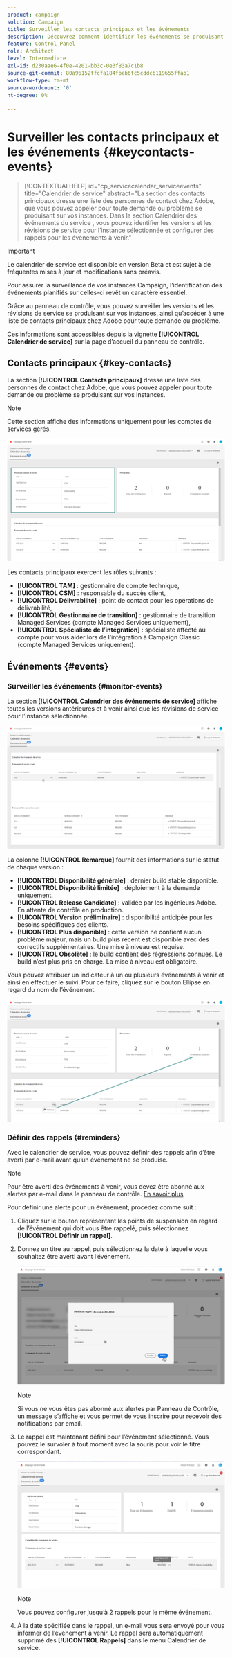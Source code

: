 ```yaml
---
product: campaign
solution: Campaign
title: Surveiller les contacts principaux et les événements
description: Découvrez comment identifier les événements se produisant sur vos instances et les contacts principaux chez Adobe.
feature: Control Panel
role: Architect
level: Intermediate
exl-id: d230aae6-4f0e-4201-bb3c-0e3f83a7c1b8
source-git-commit: 80a96152ffcfa184fbeb6fc5cddcb119655ffab1
workflow-type: tm+mt
source-wordcount: '0'
ht-degree: 0%

---
```


# Surveiller les contacts principaux et les événements {#keycontacts-events}

>[!CONTEXTUALHELP]
>id="cp_servicecalendar_serviceevents"
>title="Calendrier de service"
>abstract="La section des contacts principaux dresse une liste des personnes de contact chez Adobe, que vous pouvez appeler pour toute demande ou problème se produisant sur vos instances. Dans la section Calendrier des événements du service , vous pouvez identifier les versions et les révisions de service pour l’instance sélectionnée et configurer des rappels pour les événements à venir."

>[!IMPORTANT]
>
>Le calendrier de service est disponible en version Beta et est sujet à de fréquentes mises à jour et modifications sans préavis.

Pour assurer la surveillance de vos instances Campaign, l’identification des événements planifiés sur celles-ci revêt un caractère essentiel.

Grâce au panneau de contrôle, vous pouvez surveiller les versions et les révisions de service se produisant sur vos instances, ainsi qu’accéder à une liste de contacts principaux chez Adobe pour toute demande ou problème.

Ces informations sont accessibles depuis la vignette **[!UICONTROL Calendrier de service]** sur la page d’accueil du panneau de contrôle.

## Contacts principaux {#key-contacts}

La section **[!UICONTROL Contacts principaux]** dresse une liste des personnes de contact chez Adobe, que vous pouvez appeler pour toute demande ou problème se produisant sur vos instances.

>[!NOTE]
>
>Cette section affiche des informations uniquement pour les comptes de services gérés.

![](assets/service-events-contacts.png)

Les contacts principaux exercent les rôles suivants :

* **[!UICONTROL TAM]** : gestionnaire de compte technique,
* **[!UICONTROL CSM]** : responsable du succès client,
* **[!UICONTROL Délivrabilité]** : point de contact pour les opérations de délivrabilité,
* **[!UICONTROL Gestionnaire de transition]** : gestionnaire de transition Managed Services (compte Managed Services uniquement),
* **[!UICONTROL Spécialiste de l’intégration]** : spécialiste affecté au compte pour vous aider lors de l’intégration à Campaign Classic (compte Managed Services uniquement).

## Événements {#events}

### Surveiller les événements {#monitor-events}

La section **[!UICONTROL Calendrier des événements de service]** affiche toutes les versions antérieures et à venir ainsi que les révisions de service pour l’instance sélectionnée.

![](assets/service-events-calendar.png)

La colonne **[!UICONTROL Remarque]** fournit des informations sur le statut de chaque version :

* **[!UICONTROL Disponibilité générale]** : dernier build stable disponible.
* **[!UICONTROL Disponibilité limitée]** : déploiement à la demande uniquement.
* **[!UICONTROL Release Candidate]** : validée par les ingénieurs Adobe. En attente de contrôle en production.
* **[!UICONTROL Version préliminaire]** : disponibilité anticipée pour les besoins spécifiques des clients.
* **[!UICONTROL Plus disponible]** : cette version ne contient aucun problème majeur, mais un build plus récent est disponible avec des correctifs supplémentaires. Une mise à niveau est requise.
* **[!UICONTROL Obsolète]** : le build contient des régressions connues.
Le build n’est plus pris en charge. La mise à niveau est obligatoire.

Vous pouvez attribuer un indicateur à un ou plusieurs événements à venir et ainsi en effectuer le suivi. Pour ce faire, cliquez sur le bouton Ellipse en regard du nom de l’événement.

![](assets/service-events-flag.png)

### Définir des rappels {#reminders}

Avec le calendrier de service, vous pouvez définir des rappels afin d’être averti par e-mail avant qu’un événement ne se produise.

>[!NOTE]
>
>Pour être averti des événements à venir, vous devez être abonné aux alertes par e-mail dans le panneau de contrôle. [En savoir plus](../performance-monitoring/using/email-alerting.md)

Pour définir une alerte pour un événement, procédez comme suit :

1. Cliquez sur le bouton représentant les points de suspension en regard de l’événement qui doit vous être rappelé, puis sélectionnez **[!UICONTROL Définir un rappel]**.

1. Donnez un titre au rappel, puis sélectionnez la date à laquelle vous souhaitez être averti avant l’événement.

   ![](assets/service-events-set-reminder.png)

   >[!NOTE]
   >
   >Si vous ne vous êtes pas abonné aux alertes par Panneau de Contrôle, un message s’affiche et vous permet de vous inscrire pour recevoir des notifications par email.

1. Le rappel est maintenant défini pour l’événement sélectionné. Vous pouvez le survoler à tout moment avec la souris pour voir le titre correspondant.

   ![](assets/service-events-reminder.png)

   >[!NOTE]
   >
   >Vous pouvez configurer jusqu’à 2 rappels pour le même événement.

1. À la date spécifiée dans le rappel, un e-mail vous sera envoyé pour vous informer de l’événement à venir. Le rappel sera automatiquement supprimé des **[!UICONTROL Rappels]** dans le menu Calendrier de service.
